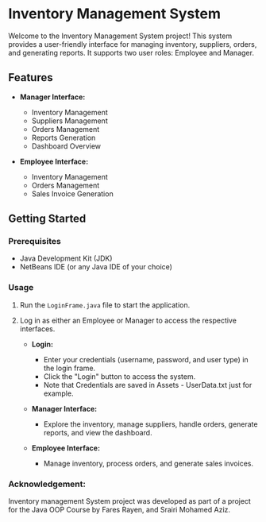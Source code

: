 # Inventory Management System

Welcome to the Inventory Management System project! This system provides a user-friendly interface for managing inventory, suppliers, orders, and generating reports. It supports two user roles: Employee and Manager.

## Features

- **Manager Interface:**
  - Inventory Management
  - Suppliers Management
  - Orders Management
  - Reports Generation
  - Dashboard Overview

- **Employee Interface:**
  - Inventory Management
  - Orders Management
  - Sales Invoice Generation

## Getting Started

### Prerequisites

- Java Development Kit (JDK)
- NetBeans IDE (or any Java IDE of your choice)

### Usage

1. Run the `LoginFrame.java` file to start the application.

2. Log in as either an Employee or Manager to access the respective interfaces.
   - **Login:**
     - Enter your credentials (username, password, and user type) in the login frame.
     - Click the "Login" button to access the system.
     - Note that Credentials are saved in Assets - UserData.txt just for example.

   - **Manager Interface:**
     - Explore the inventory, manage suppliers, handle orders, generate reports, and view the dashboard.

   - **Employee Interface:**
     - Manage inventory, process orders, and generate sales invoices.

### Acknowledgement:
Inventory management System project was developed as part of a project for the Java OOP Course by Fares Rayen, and Srairi Mohamed Aziz.

